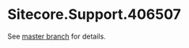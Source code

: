 # Sitecore.Support.406507

See [master branch](https://github.com/sitecoresupport/Sitecore.Support.406507) for details.